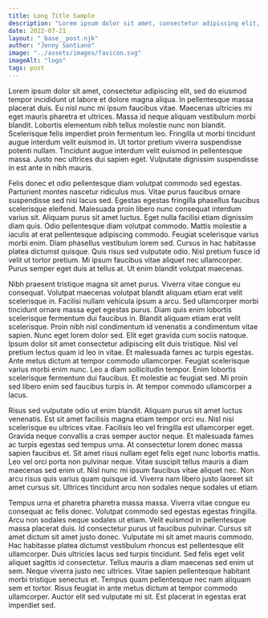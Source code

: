 ```yaml
---
title: Long Title Sample
description: "Lorem ipsum dolor sit amet, consectetur adipiscing elit, sed do eiusmod tempor incididunt ut labore et dolore magna aliqua."
date: 2022-07-21
layout: "_base__post.njk"
author: "Jenny Santiano"
image: "../assets/images/favicon.svg"
imageAlt: "logo"
tags: post
---
```

Lorem ipsum dolor sit amet, consectetur adipiscing elit, sed do eiusmod tempor incididunt ut labore et dolore magna aliqua. In pellentesque massa placerat duis. Eu nisl nunc mi ipsum faucibus vitae. Maecenas ultricies mi eget mauris pharetra et ultrices. Massa id neque aliquam vestibulum morbi blandit. Lobortis elementum nibh tellus molestie nunc non blandit. Scelerisque felis imperdiet proin fermentum leo. Fringilla ut morbi tincidunt augue interdum velit euismod in. Ut tortor pretium viverra suspendisse potenti nullam. Tincidunt augue interdum velit euismod in pellentesque massa. Justo nec ultrices dui sapien eget. Vulputate dignissim suspendisse in est ante in nibh mauris.

Felis donec et odio pellentesque diam volutpat commodo sed egestas. Parturient montes nascetur ridiculus mus. Vitae purus faucibus ornare suspendisse sed nisi lacus sed. Egestas egestas fringilla phasellus faucibus scelerisque eleifend. Malesuada proin libero nunc consequat interdum varius sit. Aliquam purus sit amet luctus. Eget nulla facilisi etiam dignissim diam quis. Odio pellentesque diam volutpat commodo. Mattis molestie a iaculis at erat pellentesque adipiscing commodo. Feugiat scelerisque varius morbi enim. Diam phasellus vestibulum lorem sed. Cursus in hac habitasse platea dictumst quisque. Quis risus sed vulputate odio. Nisl pretium fusce id velit ut tortor pretium. Mi ipsum faucibus vitae aliquet nec ullamcorper. Purus semper eget duis at tellus at. Ut enim blandit volutpat maecenas.

Nibh praesent tristique magna sit amet purus. Viverra vitae congue eu consequat. Volutpat maecenas volutpat blandit aliquam etiam erat velit scelerisque in. Facilisi nullam vehicula ipsum a arcu. Sed ullamcorper morbi tincidunt ornare massa eget egestas purus. Diam quis enim lobortis scelerisque fermentum dui faucibus in. Blandit aliquam etiam erat velit scelerisque. Proin nibh nisl condimentum id venenatis a condimentum vitae sapien. Nunc eget lorem dolor sed. Elit eget gravida cum sociis natoque. Ipsum dolor sit amet consectetur adipiscing elit duis tristique. Nisl vel pretium lectus quam id leo in vitae. Et malesuada fames ac turpis egestas. Ante metus dictum at tempor commodo ullamcorper. Feugiat scelerisque varius morbi enim nunc. Leo a diam sollicitudin tempor. Enim lobortis scelerisque fermentum dui faucibus. Et molestie ac feugiat sed. Mi proin sed libero enim sed faucibus turpis in. At tempor commodo ullamcorper a lacus.

Risus sed vulputate odio ut enim blandit. Aliquam purus sit amet luctus venenatis. Est sit amet facilisis magna etiam tempor orci eu. Nisl nisi scelerisque eu ultrices vitae. Facilisis leo vel fringilla est ullamcorper eget. Gravida neque convallis a cras semper auctor neque. Et malesuada fames ac turpis egestas sed tempus urna. At consectetur lorem donec massa sapien faucibus et. Sit amet risus nullam eget felis eget nunc lobortis mattis. Leo vel orci porta non pulvinar neque. Vitae suscipit tellus mauris a diam maecenas sed enim ut. Nisl nunc mi ipsum faucibus vitae aliquet nec. Non arcu risus quis varius quam quisque id. Viverra nam libero justo laoreet sit amet cursus sit. Ultrices tincidunt arcu non sodales neque sodales ut etiam.

Tempus urna et pharetra pharetra massa massa. Viverra vitae congue eu consequat ac felis donec. Volutpat commodo sed egestas egestas fringilla. Arcu non sodales neque sodales ut etiam. Velit euismod in pellentesque massa placerat duis. Id consectetur purus ut faucibus pulvinar. Cursus sit amet dictum sit amet justo donec. Vulputate mi sit amet mauris commodo. Hac habitasse platea dictumst vestibulum rhoncus est pellentesque elit ullamcorper. Duis ultricies lacus sed turpis tincidunt. Sed felis eget velit aliquet sagittis id consectetur. Tellus mauris a diam maecenas sed enim ut sem. Neque viverra justo nec ultrices. Vitae sapien pellentesque habitant morbi tristique senectus et. Tempus quam pellentesque nec nam aliquam sem et tortor. Risus feugiat in ante metus dictum at tempor commodo ullamcorper. Auctor elit sed vulputate mi sit. Est placerat in egestas erat imperdiet sed.